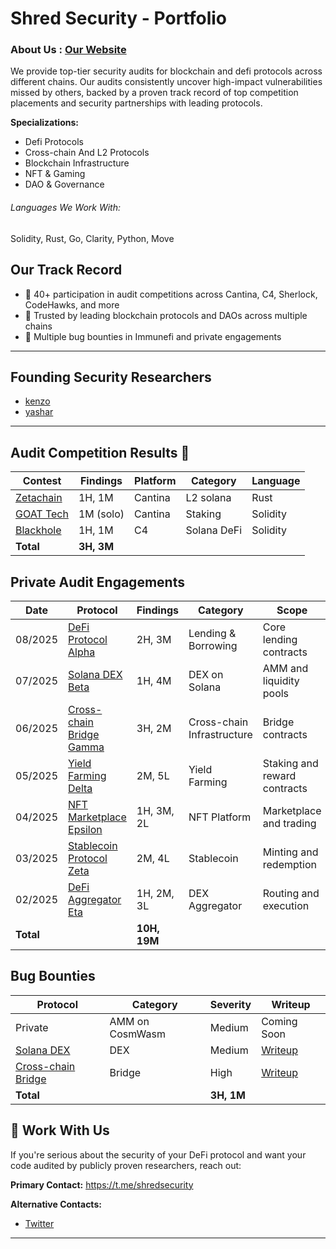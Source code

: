# Shred Security - Portfolio

### About Us : [Our Website](https://shredsec.xyz)

We provide top-tier security audits for blockchain and defi protocols across different chains. Our audits consistently uncover high-impact vulnerabilities missed by others, backed by a proven track record of top competition placements and security partnerships with leading protocols.


**Specializations:**
- Defi Protocols
- Cross-chain And L2 Protocols
- Blockchain Infrastructure
- NFT & Gaming
- DAO & Governance
###### Languages We Work With:
Solidity, Rust, Go, Clarity, Python, Move


## Our Track Record 

* 🥇 40+ participation in audit competitions across Cantina, C4, Sherlock, CodeHawks, and more
* 🤝 Trusted by leading blockchain protocols and DAOs across multiple chains
* 🐛 Multiple bug bounties in Immunefi and private engagements

---

## Founding Security Researchers 

* [kenzo](https://cantina.xyz/u/tenma) 
* [yashar](https://cantina.xyz/u/yashar)

---

## Audit Competition Results 🏅

| Contest | Findings | Platform | Category | Language |
|---------|----------|----------|----------|----------|
| [Zetachain](https://cantina.xyz/code/80a33cf0-ad69-4163-a269-d27756aacb5e/overview) | 1H, 1M | Cantina | L2 solana | Rust |
| [GOAT Tech](https://cantina.xyz/code/f214cf86-cc80-40c0-a70b-e9bb25d7ac80/overview) | 1M (solo) | Cantina | Staking | Solidity |
| [Blackhole](https://code4rena.com/audits/2025-05-blackhole) | 1H, 1M | C4 | Solana DeFi | Solidity |
| **Total** | **3H, 3M** | | | |

## Private Audit Engagements

| Date | Protocol | Findings | Category | Scope | Report |
|------|----------|----------|----------|-------|---------|
| 08/2025 | [DeFi Protocol Alpha](https://x.com/defialpha) | 2H, 3M | Lending & Borrowing | Core lending contracts | Private |
| 07/2025 | [Solana DEX Beta](https://x.com/solanadexbeta) | 1H, 4M | DEX on Solana | AMM and liquidity pools | [Report](https://github.com/ShredSecurity/audits/blob/main/2025-07-solana-dex-beta.pdf) |
| 06/2025 | [Cross-chain Bridge Gamma](https://x.com/bridgegamma) | 3H, 2M | Cross-chain Infrastructure | Bridge contracts | Private |
| 05/2025 | [Yield Farming Delta](https://x.com/yielddelta) | 2M, 5L | Yield Farming | Staking and reward contracts | [Report](https://github.com/ShredSecurity/audits/blob/main/2025-05-yield-farming-delta.pdf) |
| 04/2025 | [NFT Marketplace Epsilon](https://x.com/nftepsilon) | 1H, 3M, 2L | NFT Platform | Marketplace and trading | [Report](https://github.com/ShredSecurity/audits/blob/main/2025-04-nft-marketplace-epsilon.pdf) |
| 03/2025 | [Stablecoin Protocol Zeta](https://x.com/stablezeta) | 2M, 4L | Stablecoin | Minting and redemption | Private |
| 02/2025 | [DeFi Aggregator Eta](https://x.com/defieta) | 1H, 2M, 3L | DEX Aggregator | Routing and execution | [Report](https://github.com/ShredSecurity/audits/blob/main/2025-02-defi-aggregator-eta.pdf) |
| **Total** | | **10H, 19M** | | | |

## Bug Bounties 

| Protocol | Category | Severity | Writeup |
|----------|----------|----------|---------|
| Private | AMM on CosmWasm  | Medium | Coming Soon |
| [Solana DEX](https://example.com) | DEX | Medium | [Writeup](https://mirror.xyz/shredsecurity/example2) |
| [Cross-chain Bridge](https://example.com) | Bridge | High | [Writeup](https://mirror.xyz/shredsecurity/example3) |
| **Total** | | **3H, 1M** | | |


## 📩 Work With Us

If you're serious about the security of your DeFi protocol and want your code audited by publicly proven researchers, reach out:

**Primary Contact:** https://t.me/shredsecurity

**Alternative Contacts:**
- [Twitter](https://x.com/shredscrt)
---






